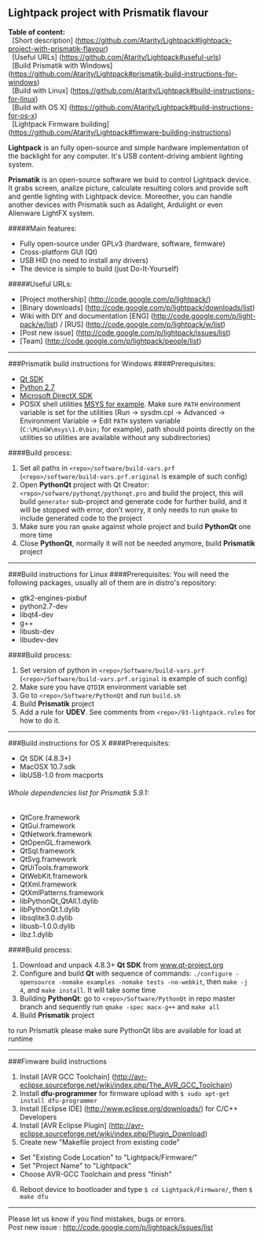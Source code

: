 Lightpack project with Prismatik flavour
---------

**Table of content:** <br />
&nbsp;&nbsp;[Short description] (https://github.com/Atarity/Lightpack#lightpack-project-with-prismatik-flavour) <br />
&nbsp;&nbsp;[Useful URLs] (https://github.com/Atarity/Lightpack#useful-urls) <br />
&nbsp;&nbsp;[Build Prismatik with Windows] (https://github.com/Atarity/Lightpack#prismatik-build-instructions-for-windows) <br />
&nbsp;&nbsp;[Build with Linux] (https://github.com/Atarity/Lightpack#build-instructions-for-linux) <br />
&nbsp;&nbsp;[Build with OS X] (https://github.com/Atarity/Lightpack#build-instructions-for-os-x) <br />
&nbsp;&nbsp;[Lightpack Firmware building] (https://github.com/Atarity/Lightpack#fimware-building-instructions) <br />


**Lightpack** is an fully open-source and simple hardware implementation of the backlight for any computer. It's USB content-driving ambient lighting system.

**Prismatik** is an open-source software we buid to control Lightpack device. It grabs screen, analize picture,
calculate resulting colors and provide soft and gentle lighting with Lightpack device. Moreother, you can 
handle another devices with Prismatik such as Adalight, Ardulight or even Alienware LightFX system.

#####Main features:
* Fully open-source under GPLv3 (hardware, software, firmware)
* Cross-platform GUI (Qt)
* USB HID (no need to install any drivers)
* The device is simple to build (just Do-It-Yourself) 

#####Useful URLs:
* [Project mothership] (http://code.google.com/p/lightpack/)
* [Binary downloads] (http://code.google.com/p/lightpack/downloads/list)
* Wiki with DIY and documentation [ENG] (http://code.google.com/p/light-pack/w/list) / [RUS] (http://code.google.com/p/lightpack/w/list)
* [Post new issue] (http://code.google.com/p/lightpack/issues/list)
* [Team] (http://code.google.com/p/lightpack/people/list)

---

###Prismatik build instructions for Windows
####Prerequisites:
* [Qt SDK](http://qt-project.org/downloads)
* [Python 2.7](http://python.org/download)
* [Microsoft DirectX SDK](http://www.microsoft.com/en-us/download/details.aspx?id=6812)
* POSIX shell utilities [MSYS for example](http://www.mingw.org/wiki/MSYS). Make sure `PATH` environment variable is set for the utilities (Run &rarr; sysdm.cpl &rarr; Advanced &rarr; Environment Variable &rarr; Edit `PATH` system variable (`C:\MinGW\msys\1.0\bin;` for example), path should points directly on the utilities so utilities are available without any subdirectories)

####Build process:

1. Set all paths in `<repo>/software/build-vars.prf` (`<repo>/software/build-vars.prf.original` is example of such config)
2. Open **PythonQt** project with Qt Creator: `<repo>/sofware/pythonqt/pythonqt.pro` and build the project, this will build `generator` sub-project and generate code for further build, and it will be stopped with error, don't worry, it only needs to run `qmake` to include generated code to the project
3. Make sure you ran `qmake` against whole project and build **PythonQt** one more time
4. Close **PythonQt**, normally it will not be needed anymore, build **Prismatik** project

---

###Build instructions for Linux
####Prerequisites:
You will need the following packages, usually all of them are in distro's repository:
* gtk2-engines-pixbuf
* python2.7-dev
* libqt4-dev
* g++
* libusb-dev
* libudev-dev

####Build process:
1. Set version of python in `<repo>/Software/build-vars.prf` (`<repo>/Software/build-vars.prf.original` is example of such config)
2. Make sure you have `QTDIR` environment variable set
3. Go to `<repo>/Software/PythonQt` and run `build.sh`
4. Build **Prismatik** project
5. Add a rule for **UDEV**. See comments from `<repo>/93-lightpack.rules` for how to do it.

---

###Build instructions for OS X
####Prerequisites:
* Qt SDK (4.8.3+)
* MacOSX 10.7.sdk
* libUSB-1.0 from macports

###### Whole dependencies list for Prismatik 5.9.1:
* QtCore.framework
* QtGui.framework
* QtNetwork.framework
* QtOpenGL.framework
* QtSql.framework
* QtSvg.framework
* QtUiTools.framework
* QtWebKit.framework
* QtXml.framework
* QtXmlPatterns.framework
* libPythonQt_QtAll.1.dylib
* libPythonQt.1.dylib
* libsqlite3.0.dylib
* libusb-1.0.0.dylib
* libz.1.dylib

####Build process:
1. Download and unpack 4.8.3+ **Qt SDK** from www.qt-project.org
2. Configure and build **Qt** with sequence of commands: `./configure -opensource -nomake examples -nomake tests -no-webkit`, then `make -j 4`, and `make install`. It will take some time
3. Building **PythonQt**: go to `<repo>/Software/PythonQt` in repo master branch and sequently run `qmake -spec macx-g++` and `make all`
4. Build **Prismatik** project

to run Prismatik please make sure PythonQt libs are available for load at runtime 

---

###Fimware build instructions
1. Install [AVR GCC Toolchain] (http://avr-eclipse.sourceforge.net/wiki/index.php/The_AVR_GCC_Toolchain)
2. Install **dfu-programmer** for firmware upload with `$ sudo apt-get install dfu-programmer`
3. Install [Eclipse IDE] (http://www.eclipse.org/downloads/) for C/C++ Developers
4. Install [AVR Eclipse Plugin] (http://avr-eclipse.sourceforge.net/wiki/index.php/Plugin_Download)
5. Create new "Makefile project from existing code"
 * Set "Existing Code Location" to "Lightpack/Firmware/"
 * Set "Project Name" to "Lightpack"
 * Choose AVR-GCC Toolchain and press "finish"
6. Reboot device to bootloader and type `$ cd Lightpack/Firmware/`, then `$ make dfu`

---

Please let us know if you find mistakes, bugs or errors.<br />
Post new issue : http://code.google.com/p/lightpack/issues/list
